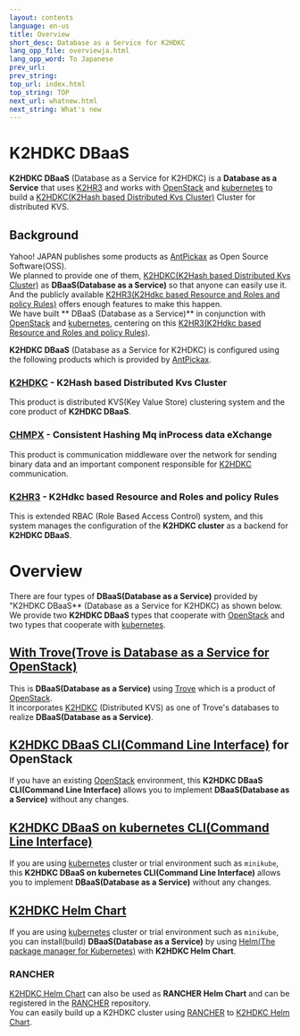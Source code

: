 ```yaml
---
layout: contents
language: en-us
title: Overview
short_desc: Database as a Service for K2HDKC
lang_opp_file: overviewja.html
lang_opp_word: To Japanese
prev_url: 
prev_string: 
top_url: index.html
top_string: TOP
next_url: whatnew.html
next_string: What's new
---
```


# **K2HDKC DBaaS**
**K2HDKC DBaaS** (Database as a Service for K2HDKC) is a **Database as a Service** that uses [K2HR3](https://k2hr3.antpick.ax/) and works with [OpenStack](https://www.openstack.org/) and [kubernetes](https://kubernetes.io/) to build a [K2HDKC(K2Hash based Distributed Kvs Cluster)](https://k2hdkc.antpick.ax/index.html) Cluster for distributed KVS.

## Background
Yahoo! JAPAN publishes some products as [AntPickax](https://antpick.ax/) as Open Source Software(OSS).  
We planned to provide one of them, [K2HDKC(K2Hash based Distributed Kvs Cluster)](https://k2hdkc.antpick.ax/) as **DBaaS(Database as a Service)** so that anyone can easily use it.  
And the publicly available [K2HR3(K2Hdkc based Resource and Roles and policy Rules)](https://k2hr3.antpick.ax/) offers enough features to make this happen.  
We have built ** DBaaS (Database as a Service)** in conjunction with [OpenStack](https://www.openstack.org/) and [kubernetes](https://kubernetes.io/), centering on this [K2HR3(K2Hdkc based Resource and Roles and policy Rules)](https://k2hr3.antpick.ax/).  

**K2HDKC DBaaS** (Database as a Service for K2HDKC) is configured using the following products which is provided by [AntPickax](https://antpick.ax/index.html).  

### [K2HDKC](https://k2hdkc.antpick.ax/) - K2Hash based Distributed Kvs Cluster
This product is distributed KVS(Key Value Store) clustering system and the core product of **K2HDKC DBaaS**.
### [CHMPX](https://chmpx.antpick.ax/) - Consistent Hashing Mq inProcess data eXchange
This product is communication middleware over the network for sending binary data and an important component responsible for [K2HDKC](https://k2hdkc.antpick.ax/) communication.
### [K2HR3](https://k2hr3.antpick.ax/) - K2Hdkc based Resource and Roles and policy Rules
This is extended RBAC (Role Based Access Control) system, and this system manages the configuration of the **K2HDKC cluster** as a backend for **K2HDKC DBaaS**.

# Overview
There are four types of **DBaaS(Database as a Service)** provided by "K2HDKC DBaaS** (Database as a Service for K2HDKC) as shown below.
We provide two **K2HDKC DBaaS** types that cooperate with [OpenStack](https://www.openstack.org/) and two types that cooperate with [kubernetes](https://kubernetes.io/).

## [With Trove(Trove is Database as a Service for OpenStack)](overview_trove.html)
This is **DBaaS(Database as a Service)** using [Trove](https://wiki.openstack.org/wiki/Trove) which is a product of [OpenStack](https://www.openstack.org/).  
It incorporates [K2HDKC](https://k2hdkc.antpick.ax/) (Distributed KVS) as one of Trove's databases to realize **DBaaS(Database as a Service)**.  

## [K2HDKC DBaaS CLI(Command Line Interface)](overview_cli.html) for OpenStack
If you have an existing [OpenStack](https://www.openstack.org/) environment, this **K2HDKC DBaaS CLI(Command Line Interface)** allows you to implement **DBaaS(Database as a Service)** without any changes.

## [K2HDKC DBaaS on kubernetes CLI(Command Line Interface)](overview_k8s_cli.html)
If you are using [kubernetes](https://kubernetes.io/) cluster or trial environment such as `minikube`, this **K2HDKC DBaaS on kubernetes CLI(Command Line Interface)** allows you to implement **DBaaS(Database as a Service)** without any changes.

## [K2HDKC Helm Chart](overview_helm_chart.html)
If you are using [kubernetes](https://kubernetes.io/) cluster or trial environment such as `minikube`, you can install(build) **DBaaS(Database as a Service)** by using [Helm(The package manager for Kubernetes)](https://helm.sh/) with **K2HDKC Helm Chart**.

### RANCHER
[K2HDKC Helm Chart](overview_helm_chart.html) can also be used as **RANCHER Helm Chart** and can be registered in the [RANCHER](https://rancher.com/) repository.  
You can easily build up a K2HDKC cluster using [RANCHER](https://rancher.com/) to [K2HDKC Helm Chart](overview_helm_chart.html).  
